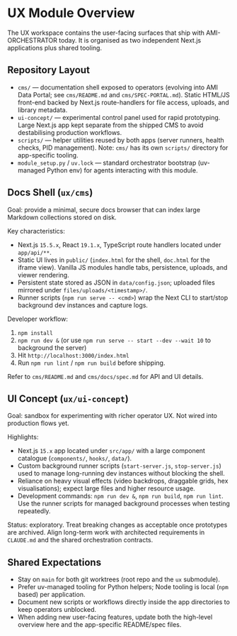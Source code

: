 # UX Module Overview

The UX workspace contains the user-facing surfaces that ship with AMI-ORCHESTRATOR today. It is organised as two independent Next.js applications plus shared tooling.

## Repository Layout

- `cms/` — documentation shell exposed to operators (evolving into AMI Data Portal; see `cms/README.md` and `cms/SPEC-PORTAL.md`). Static HTML/JS front-end backed by Next.js route-handlers for file access, uploads, and library metadata.
- `ui-concept/` — experimental control panel used for rapid prototyping. Large Next.js app kept separate from the shipped CMS to avoid destabilising production workflows.
- `scripts/` — helper utilities reused by both apps (server runners, health checks, PID management). Note: `cms/` has its own `scripts/` directory for app-specific tooling.
- `module_setup.py` / `uv.lock` — standard orchestrator bootstrap (uv-managed Python env) for agents interacting with this module.

## Docs Shell (`ux/cms`)

Goal: provide a minimal, secure docs browser that can index large Markdown collections stored on disk.

Key characteristics:
- Next.js `15.5.x`, React `19.1.x`, TypeScript route handlers located under `app/api/**`.
- Static UI lives in `public/` (`index.html` for the shell, `doc.html` for the iframe view). Vanilla JS modules handle tabs, persistence, uploads, and viewer rendering.
- Persistent state stored as JSON in `data/config.json`; uploaded files mirrored under `files/uploads/<timestamp>/`.
- Runner scripts (`npm run serve -- <cmd>`) wrap the Next CLI to start/stop background dev instances and capture logs.

Developer workflow:
1. `npm install`
2. `npm run dev &` (or use `npm run serve -- start --dev --wait 10` to background the server)
3. Hit `http://localhost:3000/index.html`
4. Run `npm run lint` / `npm run build` before shipping.

Refer to `cms/README.md` and `cms/docs/spec.md` for API and UI details.

## UI Concept (`ux/ui-concept`)

Goal: sandbox for experimenting with richer operator UX. Not wired into production flows yet.

Highlights:
- Next.js `15.x` app located under `src/app/` with a large component catalogue (`components/`, `hooks/`, `data/`).
- Custom background runner scripts (`start-server.js`, `stop-server.js`) used to manage long-running dev instances without blocking the shell.
- Reliance on heavy visual effects (video backdrops, draggable grids, hex visualisations); expect large files and higher resource usage.
- Development commands: `npm run dev &`, `npm run build`, `npm run lint`. Use the runner scripts for managed background processes when testing repeatedly.

Status: exploratory. Treat breaking changes as acceptable once prototypes are archived. Align long-term work with architected requirements in `CLAUDE.md` and the shared orchestration contracts.

## Shared Expectations

- Stay on `main` for both git worktrees (root repo and the `ux` submodule).
- Prefer uv-managed tooling for Python helpers; Node tooling is local (`npm` based) per application.
- Document new scripts or workflows directly inside the app directories to keep operators unblocked.
- When adding new user-facing features, update both the high-level overview here and the app-specific README/spec files.
